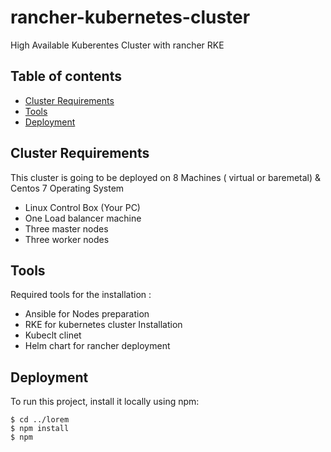# rancher-kubernetes-cluster
High Available Kuberentes Cluster with rancher RKE

## Table of contents
* [Cluster Requirements](#cluster-requirements)
* [Tools](#tools)
* [Deployment](#deployment)

## Cluster Requirements
This cluster is going to be deployed on 8 Machines ( virtual or baremetal) & Centos 7 Operating System
* Linux Control Box (Your PC)
* One Load balancer machine 
* Three master nodes
* Three worker nodes
	
## Tools
Required tools for the installation :
* Ansible for Nodes preparation
* RKE for kubernetes cluster Installation
* Kubeclt clinet
* Helm chart for rancher deployment
	
## Deployment
To run this project, install it locally using npm:

```
$ cd ../lorem
$ npm install
$ npm 
